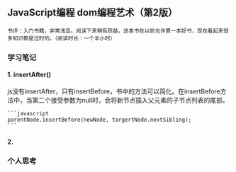 ## JavaScript编程 dom编程艺术（第2版）
```
书评：入门书籍，非常浅显。阅读下来稍有获益，这本书在以前也许算一本好书，现在看起来很多知识都是过时的。（阅读时长：一个半小时）
```

### 学习笔记
#### 1. insertAfter()

js没有insertAfter，只有insertBefore，书中的方法可以简化。在insertBefore方法中，当第二个接受参数为null时，会将新节点插入父元素的子节点列表的尾部。

    ```javascript
    parentNode.insertBefore(newNode, targertNode.nextSibling);
    ```
#### 2. 

### 个人思考